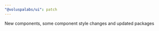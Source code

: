 ```yaml
---
"@voluspalabs/ui": patch
---
```


New components, some component style changes and updated packages
